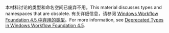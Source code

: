 <span data-ttu-id="bf151-101">本材料讨论的类型和命名空间已废弃不用。</span><span class="sxs-lookup"><span data-stu-id="bf151-101">This material discusses types and namespaces that are obsolete.</span></span> <span data-ttu-id="bf151-102">有关详细信息，请参阅 [Windows Workflow Foundation 4.5 中弃用的类型](http://aka.ms/wfdeprecatedtypes)。</span><span class="sxs-lookup"><span data-stu-id="bf151-102">For more information, see [Deprecated Types in Windows Workflow Foundation 4.5](http://aka.ms/wfdeprecatedtypes).</span></span>